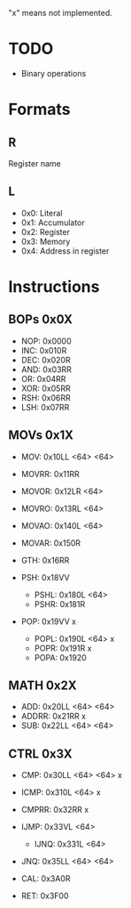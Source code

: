 
"x" means not implemented.

# TODO

- Binary operations

# Formats

## R
Register name

## L
- 0x0: Literal
- 0x1: Accumulator
- 0x2: Register
- 0x3: Memory
- 0x4: Address in register

# Instructions

## BOPs 0x0X

- NOP: 0x0000
- INC: 0x010R
- DEC: 0x020R
- AND: 0x03RR
- OR: 0x04RR
- XOR: 0x05RR
- RSH: 0x06RR
- LSH: 0x07RR

## MOVs 0x1X

- MOV: 0x10LL <64> <64>
- MOVRR: 0x11RR
- MOVOR: 0x12LR <64>
- MOVRO: 0x13RL <64>
- MOVAO: 0x140L <64>
- MOVAR: 0x150R

- GTH: 0x16RR

- PSH: 0x18VV
  - PSHL: 0x180L <64>
  - PSHR: 0x181R
- POP: 0x19VV x
  - POPL: 0x190L <64> x
  - POPR: 0x191R x
  - POPA: 0x1920


## MATH 0x2X

- ADD: 0x20LL <64> <64>
- ADDRR: 0x21RR x
- SUB: 0x22LL <64> <64>

## CTRL 0x3X

- CMP: 0x30LL <64> <64> x
- ICMP: 0x310L <64> x
- CMPRR: 0x32RR x
- IJMP: 0x33VL <64>
  - IJNQ: 0x331L <64>
- JNQ: 0x35LL <64> <64>

- CAL: 0x3A0R
- RET: 0x3F00
